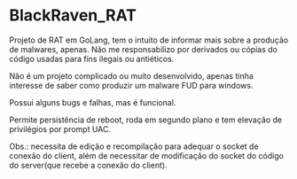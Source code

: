 # BlackRaven_RAT
Projeto de RAT em GoLang, tem o intuito de informar mais sobre a produção de malwares, apenas. Não me responsabilizo por derivados ou cópias do código usadas para fins ilegais ou antiéticos.

Não é um projeto complicado ou muito desenvolvido, apenas tinha interesse de saber como produzir um malware FUD para windows.

Possui alguns bugs e falhas, mas é funcional.

Permite persistência de reboot, roda em segundo plano e tem elevação de privilégios por prompt UAC.

Obs.: necessita de edição e recompilação para adequar o socket de conexão do client, além de necessitar de modificação do socket do código do server(que recebe a conexão do client). 
